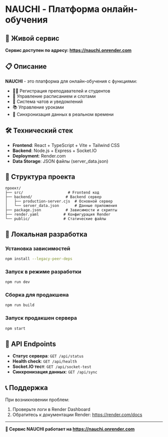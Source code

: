 # NAUCHI - Платформа онлайн-обучения

## 🚀 Живой сервис

**Сервис доступен по адресу: https://nauchi.onrender.com**

## 📋 Описание

**NAUCHI** - это платформа для онлайн-обучения с функциями:
- 👨‍🏫 Регистрация преподавателей и студентов
- 📅 Управление расписанием и слотами
- 💬 Система чатов и уведомлений
- 📚 Управление уроками
- 🔄 Синхронизация данных в реальном времени

## 🛠 Технический стек

- **Frontend**: React + TypeScript + Vite + Tailwind CSS
- **Backend**: Node.js + Express + Socket.IO
- **Deployment**: Render.com
- **Data Storage**: JSON файлы (server_data.json)

## 📁 Структура проекта

```
проект/
├── src/                    # Frontend код
├── backend/               # Backend сервер
│   ├── production-server.cjs  # Основной сервер
│   └── server_data.json       # Данные приложения
├── package.json           # Зависимости и скрипты
├── render.yaml           # Конфигурация Render
└── public/               # Статические файлы
```

## 🚀 Локальная разработка

### Установка зависимостей
```bash
npm install --legacy-peer-deps
```

### Запуск в режиме разработки
```bash
npm run dev
```

### Сборка для продакшена
```bash
npm run build
```

### Запуск продакшен сервера
```bash
npm start
```

## 🔧 API Endpoints

- **Статус сервера**: `GET /api/status`
- **Health check**: `GET /api/health`
- **Socket.IO тест**: `GET /api/socket-test`
- **Синхронизация данных**: `GET /api/sync`

## 📞 Поддержка

При возникновении проблем:
1. Проверьте логи в Render Dashboard
2. Обратитесь к документации Render: https://render.com/docs

---

**🎯 Сервис NAUCHI работает на https://nauchi.onrender.com**
